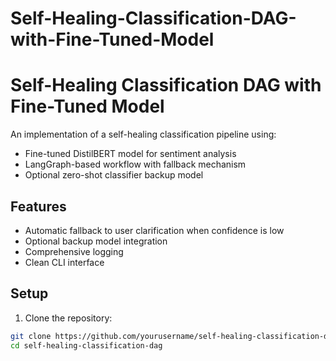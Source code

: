 # Self-Healing-Classification-DAG-with-Fine-Tuned-Model
# Self-Healing Classification DAG with Fine-Tuned Model

An implementation of a self-healing classification pipeline using:
- Fine-tuned DistilBERT model for sentiment analysis
- LangGraph-based workflow with fallback mechanism
- Optional zero-shot classifier backup model

## Features

- Automatic fallback to user clarification when confidence is low
- Optional backup model integration
- Comprehensive logging
- Clean CLI interface

## Setup

1. Clone the repository:
```bash
git clone https://github.com/yourusername/self-healing-classification-dag.git
cd self-healing-classification-dag
